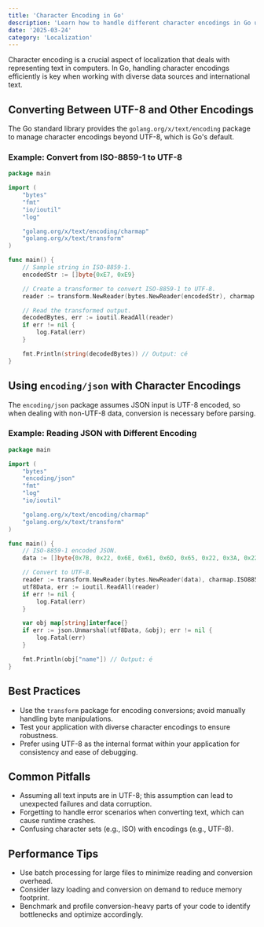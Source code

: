```yaml
---
title: 'Character Encoding in Go'
description: 'Learn how to handle different character encodings in Go using standard and third-party packages'
date: '2025-03-24'
category: 'Localization'
---
```


Character encoding is a crucial aspect of localization that deals with representing text in computers. In Go, handling character encodings efficiently is key when working with diverse data sources and international text.

## Converting Between UTF-8 and Other Encodings

The Go standard library provides the `golang.org/x/text/encoding` package to manage character encodings beyond UTF-8, which is Go's default.

### Example: Convert from ISO-8859-1 to UTF-8

```go
package main

import (
	"bytes"
	"fmt"
	"io/ioutil"
	"log"

	"golang.org/x/text/encoding/charmap"
	"golang.org/x/text/transform"
)

func main() {
	// Sample string in ISO-8859-1.
	encodedStr := []byte{0xE7, 0xE9}

	// Create a transformer to convert ISO-8859-1 to UTF-8.
	reader := transform.NewReader(bytes.NewReader(encodedStr), charmap.ISO8859_1.NewDecoder())

	// Read the transformed output.
	decodedBytes, err := ioutil.ReadAll(reader)
	if err != nil {
		log.Fatal(err)
	}

	fmt.Println(string(decodedBytes)) // Output: cé
}
```

## Using `encoding/json` with Character Encodings

The `encoding/json` package assumes JSON input is UTF-8 encoded, so when dealing with non-UTF-8 data, conversion is necessary before parsing.

### Example: Reading JSON with Different Encoding

```go
package main

import (
	"bytes"
	"encoding/json"
	"fmt"
	"log"
	"io/ioutil"

	"golang.org/x/text/encoding/charmap"
	"golang.org/x/text/transform"
)

func main() {
	// ISO-8859-1 encoded JSON.
	data := []byte{0x7B, 0x22, 0x6E, 0x61, 0x6D, 0x65, 0x22, 0x3A, 0x22, 0xE9, 0x22, 0x7D} // {"name":"é"}

	// Convert to UTF-8.
	reader := transform.NewReader(bytes.NewReader(data), charmap.ISO8859_1.NewDecoder())
	utf8Data, err := ioutil.ReadAll(reader)
	if err != nil {
		log.Fatal(err)
	}

	var obj map[string]interface{}
	if err := json.Unmarshal(utf8Data, &obj); err != nil {
		log.Fatal(err)
	}

	fmt.Println(obj["name"]) // Output: é
}
```

## Best Practices

- Use the `transform` package for encoding conversions; avoid manually handling byte manipulations.
- Test your application with diverse character encodings to ensure robustness.
- Prefer using UTF-8 as the internal format within your application for consistency and ease of debugging.

## Common Pitfalls

- Assuming all text inputs are in UTF-8; this assumption can lead to unexpected failures and data corruption.
- Forgetting to handle error scenarios when converting text, which can cause runtime crashes.
- Confusing character sets (e.g., ISO) with encodings (e.g., UTF-8).

## Performance Tips

- Use batch processing for large files to minimize reading and conversion overhead.
- Consider lazy loading and conversion on demand to reduce memory footprint.
- Benchmark and profile conversion-heavy parts of your code to identify bottlenecks and optimize accordingly.